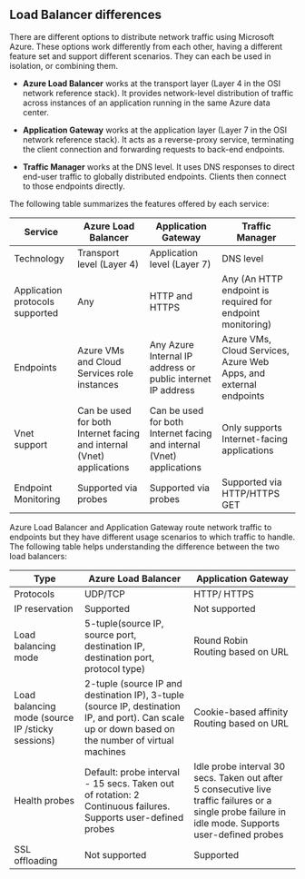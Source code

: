 ## Load Balancer differences

There are different options to distribute network traffic using Microsoft Azure. These options work differently from each other, having a different feature set and support different scenarios. They can each be used in isolation, or combining them.

- **Azure Load Balancer** works at the transport layer (Layer 4 in the OSI network reference stack). It provides network-level distribution of traffic across instances of an application running in the same Azure data center.

- **Application Gateway** works at the application layer (Layer 7 in the OSI network reference stack). It acts as a reverse-proxy service, terminating the client connection and forwarding requests to back-end endpoints.

- **Traffic Manager** works at the DNS level.  It uses DNS responses to direct end-user traffic to globally distributed endpoints. Clients then connect to those endpoints directly.

The following table summarizes the features offered by each service:

| Service | Azure Load Balancer | Application Gateway | Traffic Manager |
|---|---|---|---|
|Technology| Transport level (Layer 4) | Application level (Layer 7) | DNS level |
| Application protocols supported |	Any | HTTP and HTTPS | 	Any (An HTTP endpoint is required for endpoint monitoring) |
| Endpoints | Azure VMs and Cloud Services role instances | Any Azure Internal IP address or public internet IP address | Azure VMs, Cloud Services, Azure Web Apps, and external endpoints |
| Vnet support | Can be used for both Internet facing and internal (Vnet) applications | Can be used for both Internet facing and internal (Vnet) applications |	Only supports Internet-facing applications |
Endpoint Monitoring | Supported via probes | Supported via probes | Supported via HTTP/HTTPS GET | 

Azure Load Balancer and Application Gateway route network traffic to endpoints but they have different usage scenarios to which traffic to handle. The following table helps understanding the difference between the two load balancers:

| Type | Azure Load Balancer | Application Gateway |
|---|---|---|
| Protocols | UDP/TCP | HTTP/ HTTPS |
| IP reservation | Supported | Not supported | 
| Load balancing mode | 5-tuple(source IP, source port, destination IP, destination port, protocol type) | Round Robin<br>Routing based on URL | 
| Load balancing mode (source IP /sticky sessions) |  2-tuple (source IP and destination IP), 3-tuple (source IP, destination IP, and port). Can scale up or down based on the number of virtual machines | Cookie-based affinity<br>Routing based on URL |
| Health probes | Default: probe interval - 15 secs. Taken out of rotation: 2 Continuous failures. Supports user-defined probes | Idle probe interval 30 secs. Taken out after 5 consecutive live traffic failures or a single probe failure in idle mode. Supports user-defined probes | 
| SSL offloading | Not supported | Supported | 
  